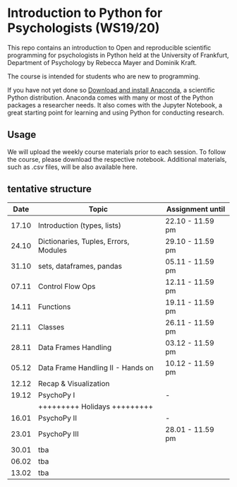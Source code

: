 # Introduction to Python for Psychologists (WS19/20)

This repo contains an introduction to Open and reproducible scientific programming for psychologists in Python held at the University of Frankfurt, Department of Psychology by Rebecca Mayer and Dominik Kraft. 

The course is intended for students who are new to programming. 

If you have not yet done so [Download and install Anaconda](https://www.anaconda.com/download/#macos), a scientific Python distribution. Anaconda comes with many or most of the Python packages a researcher needs. It also comes with the Jupyter Notebook, a great starting point for learning and using Python for conducting research. 


## Usage

We will upload the weekly course materials prior to each session. To follow the course, please download the respective notebook. Additional materials, such as .csv files, will be also available here. 


## tentative structure 

| Date   | Topic          |     Assignment until |
| -------| ----------------------|-------------------|
| 17.10  | Introduction (types, lists)          | 22.10 - 11.59 pm  |
| 24.10  | Dictionaries, Tuples, Errors, Modules  | 29.10 - 11.59 pm  |
| 31.10  | sets, dataframes, pandas        | 05.11 - 11.59 pm  |
| 07.11  | Control Flow Ops     | 12.11 - 11.59 pm  |
| 14.11  | Functions   | 19.11 - 11.59 pm  |
| 21.11  | Classes | 26.11 - 11.59 pm  |
| 28.11  | Data Frames Handling               | 03.12 - 11.59 pm  |
| 05.12  | Data Frame Handling II - Hands on      | 10.12 - 11.59 pm  |
| 12.12  | Recap & Visualization            |   |
| 19.12  | PsychoPy I           | -  |
|        | +++++++++ Holidays +++++++++              |                   |
| 16.01  | PsychoPy II          | -  |
| 23.01  | PsychoPy III      | 28.01 - 11.59 pm  |
| 30.01  | tba      |   |
| 06.02  | tba      |   |
| 13.02  | tba      |   |




